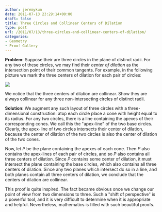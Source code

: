 ```yaml
---
author: jeremykun
date: 2011-07-13 23:29:14+00:00
draft: false
title: Three Circles and Collinear Centers of Dilation
type: post
url: /2011/07/13/three-circles-and-collinear-centers-of-dilation/
categories:
- Geometry
- Proof Gallery
---
```


**Problem**: Suppose their are three circles in the plane of distinct radii. For any two of these circles, we may find their _center of dilation_ as the intersection point of their common tangents. For example, in the following picture we mark the three centers of dilation for each pair of circles:

![](http://www.cut-the-knot.org/proofs/threecircles.gif)


We notice that the three centers of dilation are collinear. Show they are always collinear for any three non-intersecting circles of distinct radii.

**Solution**: We augment any such layout of three circles with a three-dimensional construction: atop each circle place a cone with height equal to its radius. For any two circles, there is a line containing the apexes of their corresponding cones. We call this the "apex-line" of the two base circles. Clearly, the apex-line of two circles intersects their center of dilation, because the center of dilation of the two circles is also the center of dilation of the two cones.

Now, let $P$ be the plane containing the apexes of each cone. Then $P$ also contains the apex-lines of each pair of circles, and so $P$ also contains all three centers of dilation. Since $P$ contains some center of dilation, it must intersect the plane containing the base circles, which also contains all three centers of dilation. Since any two planes which intersect do so in a line, and both planes contain all three centers of dilation, we conclude that the centers of dilation are collinear.

This proof is quite inspired. The fact became obvious once we change our point of view from two dimensions to three. Such a "shift of perspective" is a powerful tool, and it is very difficult to determine when it is appropriate and helpful. Nevertheless, mathematics is filled with such beautiful proofs.
